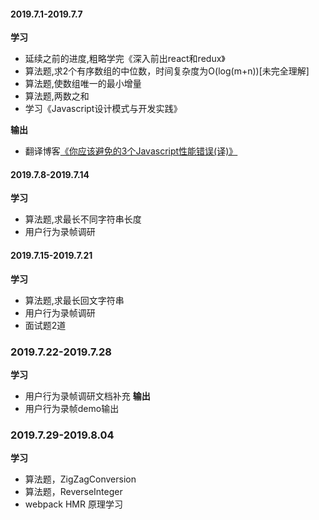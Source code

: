 #### 2019.7.1-2019.7.7
**学习**
+ 延续之前的进度,粗略学完《深入前出react和redux》
+ 算法题,求2个有序数组的中位数，时间复杂度为O(log(m+n))[未完全理解]
+ 算法题,使数组唯一的最小增量
+ 算法题,两数之和
+ 学习《Javascript设计模式与开发实践》

**输出**
+ 翻译博客[《你应该避免的3个Javascript性能错误(译)》](https://juejin.im/post/5d1b2f7fe51d454f72302560)

#### 2019.7.8-2019.7.14
**学习**
+ 算法题,求最长不同字符串长度
+ 用户行为录帧调研

#### 2019.7.15-2019.7.21
**学习**
+ 算法题,求最长回文字符串
+ 用户行为录帧调研
+ 面试题2道

### 2019.7.22-2019.7.28
**学习**
+ 用户行为录帧调研文档补充
**输出**
+ 用户行为录帧demo输出

### 2019.7.29-2019.8.04
**学习**
+ 算法题，ZigZagConversion
+ 算法题，ReverseInteger
+ webpack HMR 原理学习 